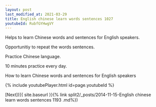 ```yaml
---
layout: post
last_modified_at: 2021-03-29
title: English chinese learn words sentences 1027 
youtubeId: RubfGYHwgVY
---
```

 
 
Helps to learn Chinese words and sentences for English speakers.

Opportunitiy to repeat the words sentences. 

Practice Chinese language. 
 
10 minutes practice every day. 
 
How to learn Chinese words and sentences for English speakers 
 
{% include youtubePlayer.html id=page.youtubeId %}
 
 
[Next]({{ site.baseurl }}{% link  split2/_posts/2014-11-15-English chinese learn words sentences 1193 .md%})
 
